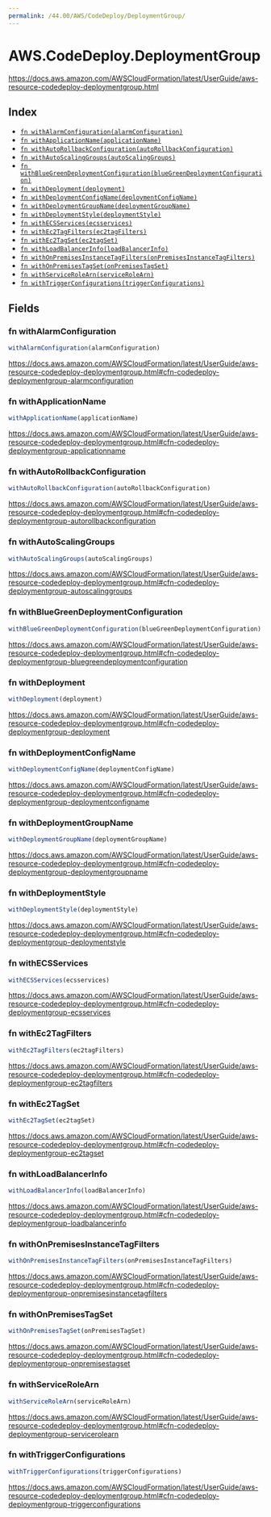 ```yaml
---
permalink: /44.00/AWS/CodeDeploy/DeploymentGroup/
---
```


# AWS.CodeDeploy.DeploymentGroup

https://docs.aws.amazon.com/AWSCloudFormation/latest/UserGuide/aws-resource-codedeploy-deploymentgroup.html

## Index

* [`fn withAlarmConfiguration(alarmConfiguration)`](#fn-withalarmconfiguration)
* [`fn withApplicationName(applicationName)`](#fn-withapplicationname)
* [`fn withAutoRollbackConfiguration(autoRollbackConfiguration)`](#fn-withautorollbackconfiguration)
* [`fn withAutoScalingGroups(autoScalingGroups)`](#fn-withautoscalinggroups)
* [`fn withBlueGreenDeploymentConfiguration(blueGreenDeploymentConfiguration)`](#fn-withbluegreendeploymentconfiguration)
* [`fn withDeployment(deployment)`](#fn-withdeployment)
* [`fn withDeploymentConfigName(deploymentConfigName)`](#fn-withdeploymentconfigname)
* [`fn withDeploymentGroupName(deploymentGroupName)`](#fn-withdeploymentgroupname)
* [`fn withDeploymentStyle(deploymentStyle)`](#fn-withdeploymentstyle)
* [`fn withECSServices(ecsservices)`](#fn-withecsservices)
* [`fn withEc2TagFilters(ec2tagFilters)`](#fn-withec2tagfilters)
* [`fn withEc2TagSet(ec2tagSet)`](#fn-withec2tagset)
* [`fn withLoadBalancerInfo(loadBalancerInfo)`](#fn-withloadbalancerinfo)
* [`fn withOnPremisesInstanceTagFilters(onPremisesInstanceTagFilters)`](#fn-withonpremisesinstancetagfilters)
* [`fn withOnPremisesTagSet(onPremisesTagSet)`](#fn-withonpremisestagset)
* [`fn withServiceRoleArn(serviceRoleArn)`](#fn-withservicerolearn)
* [`fn withTriggerConfigurations(triggerConfigurations)`](#fn-withtriggerconfigurations)

## Fields

### fn withAlarmConfiguration

```ts
withAlarmConfiguration(alarmConfiguration)
```

https://docs.aws.amazon.com/AWSCloudFormation/latest/UserGuide/aws-resource-codedeploy-deploymentgroup.html#cfn-codedeploy-deploymentgroup-alarmconfiguration

### fn withApplicationName

```ts
withApplicationName(applicationName)
```

https://docs.aws.amazon.com/AWSCloudFormation/latest/UserGuide/aws-resource-codedeploy-deploymentgroup.html#cfn-codedeploy-deploymentgroup-applicationname

### fn withAutoRollbackConfiguration

```ts
withAutoRollbackConfiguration(autoRollbackConfiguration)
```

https://docs.aws.amazon.com/AWSCloudFormation/latest/UserGuide/aws-resource-codedeploy-deploymentgroup.html#cfn-codedeploy-deploymentgroup-autorollbackconfiguration

### fn withAutoScalingGroups

```ts
withAutoScalingGroups(autoScalingGroups)
```

https://docs.aws.amazon.com/AWSCloudFormation/latest/UserGuide/aws-resource-codedeploy-deploymentgroup.html#cfn-codedeploy-deploymentgroup-autoscalinggroups

### fn withBlueGreenDeploymentConfiguration

```ts
withBlueGreenDeploymentConfiguration(blueGreenDeploymentConfiguration)
```

https://docs.aws.amazon.com/AWSCloudFormation/latest/UserGuide/aws-resource-codedeploy-deploymentgroup.html#cfn-codedeploy-deploymentgroup-bluegreendeploymentconfiguration

### fn withDeployment

```ts
withDeployment(deployment)
```

https://docs.aws.amazon.com/AWSCloudFormation/latest/UserGuide/aws-resource-codedeploy-deploymentgroup.html#cfn-codedeploy-deploymentgroup-deployment

### fn withDeploymentConfigName

```ts
withDeploymentConfigName(deploymentConfigName)
```

https://docs.aws.amazon.com/AWSCloudFormation/latest/UserGuide/aws-resource-codedeploy-deploymentgroup.html#cfn-codedeploy-deploymentgroup-deploymentconfigname

### fn withDeploymentGroupName

```ts
withDeploymentGroupName(deploymentGroupName)
```

https://docs.aws.amazon.com/AWSCloudFormation/latest/UserGuide/aws-resource-codedeploy-deploymentgroup.html#cfn-codedeploy-deploymentgroup-deploymentgroupname

### fn withDeploymentStyle

```ts
withDeploymentStyle(deploymentStyle)
```

https://docs.aws.amazon.com/AWSCloudFormation/latest/UserGuide/aws-resource-codedeploy-deploymentgroup.html#cfn-codedeploy-deploymentgroup-deploymentstyle

### fn withECSServices

```ts
withECSServices(ecsservices)
```

https://docs.aws.amazon.com/AWSCloudFormation/latest/UserGuide/aws-resource-codedeploy-deploymentgroup.html#cfn-codedeploy-deploymentgroup-ecsservices

### fn withEc2TagFilters

```ts
withEc2TagFilters(ec2tagFilters)
```

https://docs.aws.amazon.com/AWSCloudFormation/latest/UserGuide/aws-resource-codedeploy-deploymentgroup.html#cfn-codedeploy-deploymentgroup-ec2tagfilters

### fn withEc2TagSet

```ts
withEc2TagSet(ec2tagSet)
```

https://docs.aws.amazon.com/AWSCloudFormation/latest/UserGuide/aws-resource-codedeploy-deploymentgroup.html#cfn-codedeploy-deploymentgroup-ec2tagset

### fn withLoadBalancerInfo

```ts
withLoadBalancerInfo(loadBalancerInfo)
```

https://docs.aws.amazon.com/AWSCloudFormation/latest/UserGuide/aws-resource-codedeploy-deploymentgroup.html#cfn-codedeploy-deploymentgroup-loadbalancerinfo

### fn withOnPremisesInstanceTagFilters

```ts
withOnPremisesInstanceTagFilters(onPremisesInstanceTagFilters)
```

https://docs.aws.amazon.com/AWSCloudFormation/latest/UserGuide/aws-resource-codedeploy-deploymentgroup.html#cfn-codedeploy-deploymentgroup-onpremisesinstancetagfilters

### fn withOnPremisesTagSet

```ts
withOnPremisesTagSet(onPremisesTagSet)
```

https://docs.aws.amazon.com/AWSCloudFormation/latest/UserGuide/aws-resource-codedeploy-deploymentgroup.html#cfn-codedeploy-deploymentgroup-onpremisestagset

### fn withServiceRoleArn

```ts
withServiceRoleArn(serviceRoleArn)
```

https://docs.aws.amazon.com/AWSCloudFormation/latest/UserGuide/aws-resource-codedeploy-deploymentgroup.html#cfn-codedeploy-deploymentgroup-servicerolearn

### fn withTriggerConfigurations

```ts
withTriggerConfigurations(triggerConfigurations)
```

https://docs.aws.amazon.com/AWSCloudFormation/latest/UserGuide/aws-resource-codedeploy-deploymentgroup.html#cfn-codedeploy-deploymentgroup-triggerconfigurations